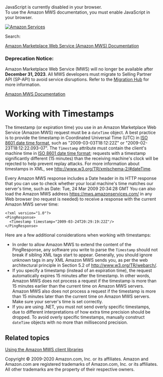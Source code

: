 <div id="MWSDX_noscript">

JavaScript is currently disabled in your browser.  
To use the Amazon MWS documentation, you must enable JavaScript in your
browser.

</div>

<div id="MWSDX_divtop">

[![Amazon
Services](https://images-na.ssl-images-amazon.com/images/G/08/mwsportal/fr_FR/amazonservices.gif "Amazon Services")](http://services.amazon.fr)

<div id="MWSDX_search">

<span id="MWSDX_searchlbl">Search:</span>

</div>

  
<span id="MWSDX_titlebar">[Amazon Marketplace Web Service (Amazon MWS)
Documentation](https://developer.amazonservices.fr/gp/mws/docs.html)</span>
<span id="MWSDX_dep_notice"></span>

### Deprecation Notice:

Amazon Marketplace Web Service (MWS) will no longer be available after
**December 31, 2023**. All MWS developers must migrate to Selling
Partner API (SP-API) to avoid service disruptions. Refer to the
[Migration
Hub](https://developer-docs.amazon.com/sp-api/page/migration-hub) for
more information.

</div>

<div id="MWSDX_divbottom">

<div id="MWSDX_divleft">

<div id="MWSDX_toc">

</div>

</div>

<div id="MWSDX_divright">

<div id="MWSDX_content">

<span id="MWSDX_breadcrumbs">[Amazon MWS
Documentation](https://developer.amazonservices.fr/gp/mws/docs.html)</span>

# Working with Timestamps

<div class="body">

The timestamp (or expiration time) you use in an <span class="ph">Amazon
Marketplace Web Service (Amazon MWS)</span> request must be a `dateTime`
object. A best practice is to provide the timestamp in Coordinated
Universal Time (UTC) in <span
class="ph"><a href="../dev_guide/DG_ISO8601.md" class="xref">ISO 8601 date time format</a></span>,
such as "2009-03-03T18:12:22Z" or "2009-02-23T18:12:22.093-07". The
`Timestamp` attribute must contain the client's machine time in <span
class="ph"><a href="../dev_guide/DG_ISO8601.md" class="xref">ISO 8601 date time format</a></span>;
requests with a timestamp significantly different (15 minutes) than the
receiving machine's clock will be rejected to help prevent replay
attacks. For more information about timestamps in XML, see
<a href="http://www.w3.org/TR/xmlschema-2/#dateTime" class="xref">http://www.w3.org/TR/xmlschema-2/#dateTime</a>.

Every <span class="ph">Amazon MWS</span> response includes a Date header
in its HTTP response that you can use to check whether your local
machine's time matches our server's time, such as Date: Tue, 24 Mar 2009
20:34:28 GMT You can also load the <span class="ph">Amazon MWS</span>
address
<a href="https://mws.amazonservices.com/" class="xref">https://mws.amazonservices.com/</a>
in any Web browser (no request is needed) to receive a response with the
current <span class="ph">Amazon MWS</span> server time:

``` pre
<?xml version="1.0"?>
<PingResponse>
  <Timestamp timestamp="2009-03-24T20:29:19:22Z"/>
</PingResponse>
```

Here are a few additional considerations when working with timestamps:

-   In order to allow <span class="ph">Amazon MWS</span> to extend the
    content of the PingResponse, any software you write to parse the
    `Timestamp` should not break if sibling XML tags start to appear.
    Generally, you should ignore unknown tags in any XML <span
    class="ph">Amazon MWS</span> sends you, as per the web architectural
    principle in Section 5.2 of
    <a href="http://www.w3.org/TR/webarch/" class="xref">http://www.w3.org/TR/webarch/</a>.
-   If you specify a timestamp (instead of an expiration time), the
    request automatically expires 15 minutes after the timestamp. In
    other words, <span class="ph">Amazon MWS</span> does not process a
    request if the timestamp is more than 15 minutes earlier than the
    current time on <span class="ph">Amazon MWS</span> servers. <span
    class="ph">Amazon MWS</span> also does not process a request if the
    timestamp is more than 15 minutes later than the current time on
    <span class="ph">Amazon MWS</span> servers. Make sure your server's
    time is set correctly.
-   If you are using .NET, you must not send overly specific timestamps,
    due to different interpretations of how extra time precision should
    be dropped. To avoid overly specific timestamps, manually construct
    `dateTime` objects with no more than millisecond precision.

</div>

<div id="RelatedTopics" class="topic nested1">

## Related topics

<div class="body">

<a href="DG_ClientLibraries.md" class="xref">Using the Amazon MWS client libraries</a>

</div>

</div>

<div id="MWSDX_footer">

Copyright © 2009-2020 Amazon.com, Inc. or its affiliates. Amazon and
Amazon.com are registered trademarks of Amazon.com, Inc. or its
affiliates. All other trademarks are the property of their respective
owners.

</div>

</div>

</div>

<div style="clear: both;">

</div>

</div>
